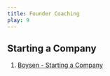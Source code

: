 ```yaml
---
title: Founder Coaching
play: 9
---
```


## Starting a Company

  01. [Boysen - Starting a Company](01-boysen-starting-a-company.pptx)

